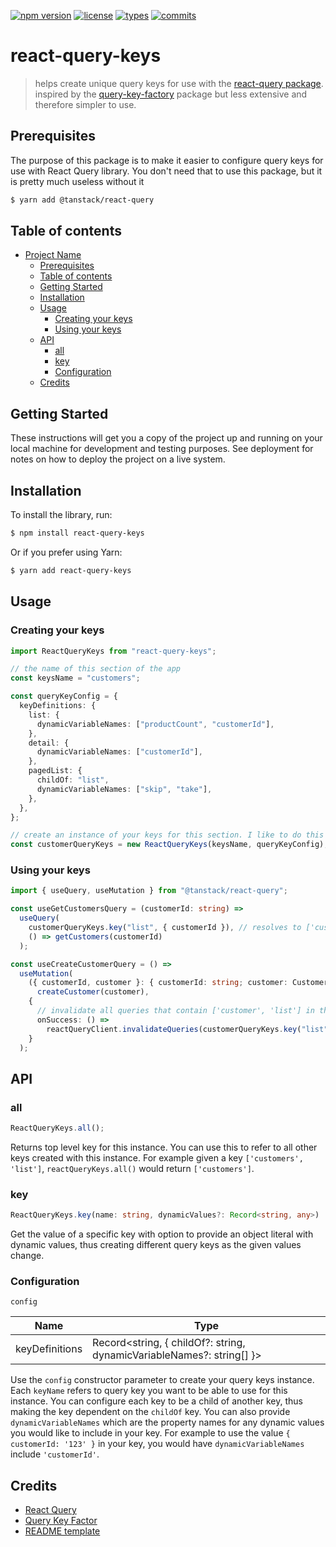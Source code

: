 [![npm version](https://flat.badgen.net/npm/v/react-query-keys)](https://www.npmjs.com/package/react-query-keys)
[![license](https://flat.badgen.net/npm/license/react-query-keys)](./LICENSE)
[![types](https://flat.badgen.net/npm/types/react-query-keys)](https://www.npmjs.com/package/react-query-keys)
[![commits](https://flat.badgen.net/github/commits/gmmurray/react-query-keys)](https://github.com/gmmurray/react-query-keys)

# react-query-keys

> helps create unique query keys for use with the [react-query package](https://tanstack.com/query/). inspired by the [query-key-factory](https://www.npmjs.com/package/@lukemorales/query-key-factory) package but less extensive and therefore simpler to use.

## Prerequisites

The purpose of this package is to make it easier to configure query keys for use with React Query library. You don't need that to use this package, but it is pretty much useless without it

```sh
$ yarn add @tanstack/react-query
```

## Table of contents

- [Project Name](#project-name)
  - [Prerequisites](#prerequisites)
  - [Table of contents](#table-of-contents)
  - [Getting Started](#getting-started)
  - [Installation](#installation)
  - [Usage](#usage)
    - [Creating your keys](#creating-your-keys)
    - [Using your keys](#using-your-keys)
  - [API](#api)
    - [all](#all)
    - [key](#key)
    - [Configuration](#configuration)
  - [Credits](#credits)

## Getting Started

These instructions will get you a copy of the project up and running on your local machine for development and testing purposes. See deployment for notes on how to deploy the project on a live system.

## Installation

To install the library, run:

```sh
$ npm install react-query-keys
```

Or if you prefer using Yarn:

```sh
$ yarn add react-query-keys
```

## Usage

### Creating your keys

```ts
import ReactQueryKeys from "react-query-keys";

// the name of this section of the app
const keysName = "customers";

const queryKeyConfig = {
  keyDefinitions: {
    list: {
      dynamicVariableNames: ["productCount", "customerId"],
    },
    detail: {
      dynamicVariableNames: ["customerId"],
    },
    pagedList: {
      childOf: "list",
      dynamicVariableNames: ["skip", "take"],
    },
  },
};

// create an instance of your keys for this section. I like to do this once for each section of an app and split my queries accordingly
const customerQueryKeys = new ReactQueryKeys(keysName, queryKeyConfig);
```

### Using your keys

```ts
import { useQuery, useMutation } from "@tanstack/react-query";

const useGetCustomersQuery = (customerId: string) =>
  useQuery(
    customerQueryKeys.key("list", { customerId }), // resolves to ['customers', 'list', { customerId }]
    () => getCustomers(customerId)
  );

const useCreateCustomerQuery = () =>
  useMutation(
    ({ customerId, customer }: { customerId: string; customer: Customer }) =>
      createCustomer(customer),
    {
      // invalidate all queries that contain ['customer', 'list'] in their key
      onSuccess: () =>
        reactQueryClient.invalidateQueries(customerQueryKeys.key("list")),
    }
  );
```

## API

### all

```ts
ReactQueryKeys.all();
```

Returns top level key for this instance. You can use this to refer to all other keys created with this instance. For example given a key `['customers', 'list']`, `reactQueryKeys.all()` would return `['customers']`.

### key

```ts
ReactQueryKeys.key(name: string, dynamicValues?: Record<string, any>)
```

Get the value of a specific key with option to provide an object literal with dynamic values, thus creating different query keys as the given values change.

### Configuration

`config`

| Name           | Type                                                                  |
| -------------- | --------------------------------------------------------------------- |
| keyDefinitions | Record<string, { childOf?: string, dynamicVariableNames?: string[] }> |

Use the `config` constructor parameter to create your query keys instance. Each `keyName` refers to query key you want to be able to use for this instance. You can configure each key to be a child of another key, thus making the key dependent on the `childOf` key. You can also provide `dynamicVariableNames` which are the property names for any dynamic values you would like to include in your key. For example to use the value `{ customerId: '123' }` in your key, you would have `dynamicVariableNames` include `'customerId'`.

## Credits

- [React Query](https://www.npmjs.com/package/@tanstack/react-query)
- [Query Key Factor](https://www.npmjs.com/package/@lukemorales/query-key-factory)
- [README template](https://gist.github.com/andreasonny83/7670f4b39fe237d52636df3dec49cf3a)
